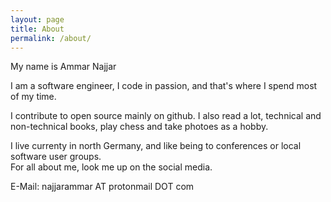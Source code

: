 ```yaml
---
layout: page
title: About
permalink: /about/
---
```


My name is Ammar Najjar

I am a software engineer, I code in passion, and that's where I spend most of my time.

I contribute to open source mainly on github. I also read a lot, technical and non-technical books, play chess and take photoes as a hobby.  

I live currenty in north Germany, and like being to conferences or local software user groups.  
For all about me, look me up on the social media.

E-Mail: najjarammar AT protonmail DOT com
